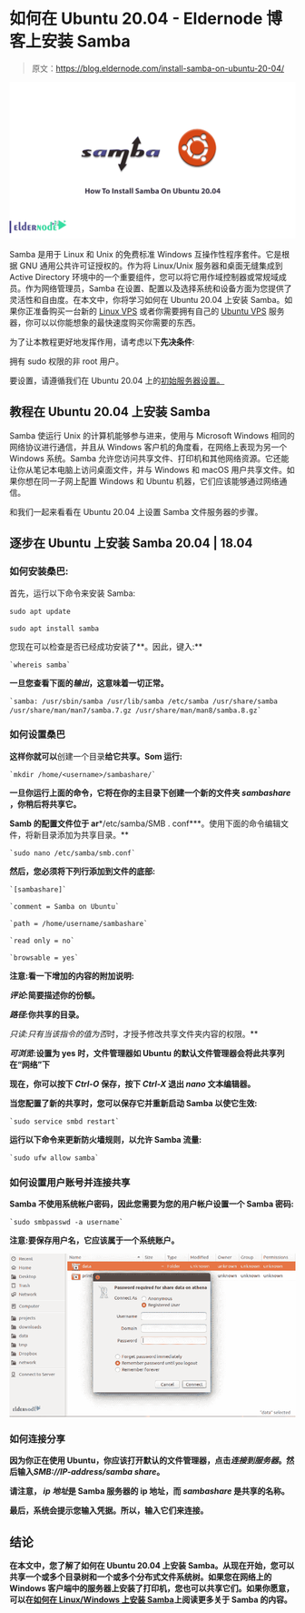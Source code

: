 # 如何在 Ubuntu 20.04 - Eldernode 博客上安装 Samba

> 原文：<https://blog.eldernode.com/install-samba-on-ubuntu-20-04/>

![How To Install Samba On Ubuntu 20.04](img/6e6f23ef051919b400eed3bd49e406bf.png)

Samba 是用于 Linux 和 Unix 的免费标准 Windows 互操作性程序套件。它是根据 GNU 通用公共许可证授权的。作为将 Linux/Unix 服务器和桌面无缝集成到 Active Directory 环境中的一个重要组件，您可以将它用作域控制器或常规域成员。作为网络管理员，Samba 在设置、配置以及选择系统和设备方面为您提供了灵活性和自由度。在本文中，你将学习如何在 Ubuntu 20.04 上安装 Samba。如果你正准备购买一台新的 [Linux VPS](https://eldernode.com/linux-vps/) 或者你需要拥有自己的 [Ubuntu VPS](https://eldernode.com/ubuntu-vps/) 服务器，你可以以你能想象的最快速度购买你需要的东西。

为了让本教程更好地发挥作用，请考虑以下**先决条件**:

拥有 sudo 权限的非 root 用户。

要设置，请遵循我们在 Ubuntu 20.04 上的[初始服务器设置。](https://blog.eldernode.com/initial-server-setup-on-ubuntu-20/)

## **教程在 Ubuntu 20.04 上安装 Samba**

Samba 使运行 Unix 的计算机能够参与进来，使用与 Microsoft Windows 相同的网络协议进行通信，并且从 Windows 客户机的角度看，在网络上表现为另一个 Windows 系统。Samba 允许您访问共享文件、打印机和其他网络资源。它还能让你从笔记本电脑上访问桌面文件，并与 Windows 和 macOS 用户共享文件。如果你想在同一子网上配置 Windows 和 Ubuntu 机器，它们应该能够通过网络通信。

和我们一起来看看在 Ubuntu 20.04 上设置 Samba 文件服务器的步骤。

## **逐步在 Ubuntu 上安装 Samba 20.04 | 18.04**

### **如何安装桑巴:**

首先，运行以下命令来安装 Samba:

```
sudo apt update
```

```
sudo apt install samba
```

您现在可以检查是否已经成功安装了**。因此，键入:**

```
`whereis samba`
```

**一旦您查看下面的*输出*，这意味着一切正常。**

```
`samba: /usr/sbin/samba /usr/lib/samba /etc/samba /usr/share/samba /usr/share/man/man7/samba.7.gz /usr/share/man/man8/samba.8.gz`
```

### ****如何设置桑巴****

**这样你就可以**创建一个目录**给它共享。Som 运行:**

```
`mkdir /home/<username>/sambashare/`
```

**一旦你运行上面的命令，它将在你的主目录下创建一个新的文件夹 ***sambashare*** ，你稍后将共享它。**

**Samb 的配置文件位于 ar***/etc/samba/SMB . conf***。使用下面的命令编辑文件，将新目录添加为共享目录。**

```
`sudo nano /etc/samba/smb.conf`
```

**然后，您必须将下列行添加到文件的底部:**

```
`[sambashare]`
```

```
`comment = Samba on Ubuntu`
```

```
`path = /home/username/sambashare`
```

```
`read only = no`
```

```
`browsable = yes`
```

****注意**:看一下增加的内容的附加说明:**

***评论*:简要描述你的份额。**

***路径*:你共享的目录。**

***只读*:只有当该指令的值为*否*时，才授予修改共享文件夹内容的权限。**

***可浏览*:设置为 yes 时，文件管理器如 Ubuntu 的默认文件管理器会将此共享列在“网络”下**

**现在，你可以按下 *Ctrl-O* 保存，按下 *Ctrl-X* 退出 *nano* 文本编辑器。**

**当您配置了新的共享时，您可以保存它并重新启动 Samba 以使它生效:**

```
`sudo service smbd restart`
```

**运行以下命令来更新防火墙规则，以允许 Samba 流量:**

```
`sudo ufw allow samba`
```

### ****如何设置用户账号并连接共享****

**Samba 不使用系统帐户密码，因此您需要为您的用户帐户设置一个 Samba 密码:**

```
`sudo smbpasswd -a username`
```

****注意**:要保存用户名，它应该属于一个系统账户。**

**![Add a Samba user](img/76aca134a0183c7056aa0075f2478e50.png)**

### ****如何连接分享****

**因为你正在使用 Ubuntu，你应该打开默认的文件管理器，点击*连接到服务器*。然后输入*SMB://IP-address/samba share*。**

**请注意， *ip 地址*是 Samba 服务器的 ip 地址，而 *sambashare* 是共享的名称。**

**最后，系统会提示您输入凭据。所以，输入它们来连接。**

## ****结论****

**在本文中，您了解了如何在 Ubuntu 20.04 上安装 Samba。从现在开始，您可以共享一个或多个目录树和一个或多个分布式文件系统树。如果您在网络上的 Windows 客户端中的服务器上安装了打印机，您也可以共享它们。如果你愿意，可以在[如何在 Linux/Windows 上安装 Samba](https://blog.eldernode.com/install-samba-on-linux-windows/)上阅读更多关于 Samba 的内容。**